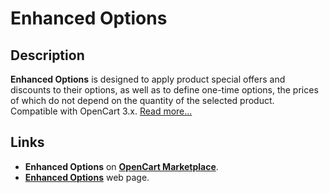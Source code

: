 # Enhanced Options

## Description
**Enhanced Options** is designed to apply product special offers and discounts to their options, as well as to define one-time options, the prices of which do not depend on the quantity of the selected product.  
Compatible with OpenCart 3.x. [Read more...](./module/README.md)

## Links
* **Enhanced Options** on [**OpenCart Marketplace**](https://www.opencart.com/index.php?route=marketplace/extension/info&extension_id=40391).
* [**Enhanced Options**](https://www.ocmod.space/enhanced-options) web page.
